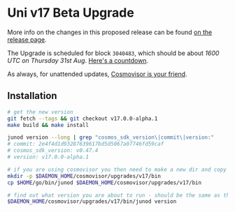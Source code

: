 # Uni v17 Beta Upgrade

More info on the changes in this proposed release can be found [on the release page](https://github.com/CosmosContracts/juno/releases/tag/v17.0.0-alpha.1).

The Upgrade is scheduled for block `3040483`, which should be about _1600 UTC on Thursday 31st Aug_. [Here's a countdown](https://testnet.mintscan.io/juno-testnet/blocks/3040483).

As always, for unattended updates, [Cosmovisor is your friend](https://docs.junochain.com/validators/setting-up-cosmovisor).

## Installation

```bash
# get the new version
git fetch --tags && git checkout v17.0.0-alpha.1
make build && make install

junod version --long | grep "cosmos_sdk_version\|commit\|version:"
# commit: 2e4f4d1d93287639617bd5d5067a07746fd59caf
# cosmos_sdk_version: v0.47.4
# version: v17.0.0-alpha.1

# if you are using cosmovisor you then need to make a new dir and copy this new binary
mkdir -p $DAEMON_HOME/cosmovisor/upgrades/v17/bin
cp $HOME/go/bin/junod $DAEMON_HOME/cosmovisor/upgrades/v17/bin

# find out what version you are about to run - should be the same as the tag
$DAEMON_HOME/cosmovisor/upgrades/v17/bin/junod version
```
